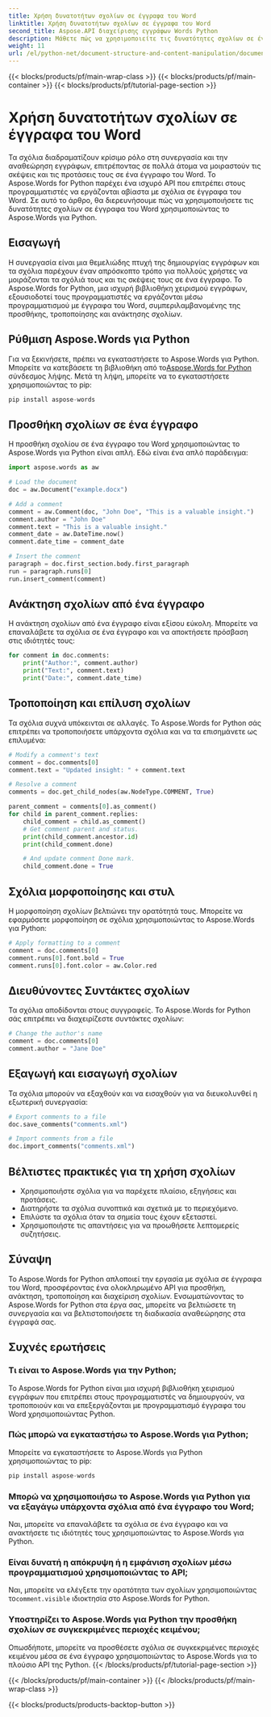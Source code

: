 ```yaml
---
title: Χρήση δυνατοτήτων σχολίων σε έγγραφα του Word
linktitle: Χρήση δυνατοτήτων σχολίων σε έγγραφα του Word
second_title: Aspose.API διαχείρισης εγγράφων Words Python
description: Μάθετε πώς να χρησιμοποιείτε τις δυνατότητες σχολίων σε έγγραφα του Word χρησιμοποιώντας το Aspose.Words για Python. Οδηγός βήμα προς βήμα με τον πηγαίο κώδικα. Βελτιώστε τη συνεργασία και απλοποιήστε τις αξιολογήσεις στα έγγραφα.
weight: 11
url: /el/python-net/document-structure-and-content-manipulation/document-comments/
---
```


{{< blocks/products/pf/main-wrap-class >}}
{{< blocks/products/pf/main-container >}}
{{< blocks/products/pf/tutorial-page-section >}}

# Χρήση δυνατοτήτων σχολίων σε έγγραφα του Word


Τα σχόλια διαδραματίζουν κρίσιμο ρόλο στη συνεργασία και την αναθεώρηση εγγράφων, επιτρέποντας σε πολλά άτομα να μοιραστούν τις σκέψεις και τις προτάσεις τους σε ένα έγγραφο του Word. Το Aspose.Words for Python παρέχει ένα ισχυρό API που επιτρέπει στους προγραμματιστές να εργάζονται αβίαστα με σχόλια σε έγγραφα του Word. Σε αυτό το άρθρο, θα διερευνήσουμε πώς να χρησιμοποιήσετε τις δυνατότητες σχολίων σε έγγραφα του Word χρησιμοποιώντας το Aspose.Words για Python.

## Εισαγωγή

Η συνεργασία είναι μια θεμελιώδης πτυχή της δημιουργίας εγγράφων και τα σχόλια παρέχουν έναν απρόσκοπτο τρόπο για πολλούς χρήστες να μοιράζονται τα σχόλιά τους και τις σκέψεις τους σε ένα έγγραφο. Το Aspose.Words for Python, μια ισχυρή βιβλιοθήκη χειρισμού εγγράφων, εξουσιοδοτεί τους προγραμματιστές να εργάζονται μέσω προγραμματισμού με έγγραφα του Word, συμπεριλαμβανομένης της προσθήκης, τροποποίησης και ανάκτησης σχολίων.

## Ρύθμιση Aspose.Words για Python

 Για να ξεκινήσετε, πρέπει να εγκαταστήσετε το Aspose.Words για Python. Μπορείτε να κατεβάσετε τη βιβλιοθήκη από το[Aspose.Words for Python](https://releases.aspose.com/words/python/) σύνδεσμος λήψης. Μετά τη λήψη, μπορείτε να το εγκαταστήσετε χρησιμοποιώντας το pip:

```python
pip install aspose-words
```

## Προσθήκη σχολίων σε ένα έγγραφο

Η προσθήκη σχολίου σε ένα έγγραφο του Word χρησιμοποιώντας το Aspose.Words για Python είναι απλή. Εδώ είναι ένα απλό παράδειγμα:

```python
import aspose.words as aw

# Load the document
doc = aw.Document("example.docx")

# Add a comment
comment = aw.Comment(doc, "John Doe", "This is a valuable insight.")
comment.author = "John Doe"
comment.text = "This is a valuable insight."
comment_date = aw.DateTime.now()
comment.date_time = comment_date

# Insert the comment
paragraph = doc.first_section.body.first_paragraph
run = paragraph.runs[0]
run.insert_comment(comment)
```

## Ανάκτηση σχολίων από ένα έγγραφο

Η ανάκτηση σχολίων από ένα έγγραφο είναι εξίσου εύκολη. Μπορείτε να επαναλάβετε τα σχόλια σε ένα έγγραφο και να αποκτήσετε πρόσβαση στις ιδιότητές τους:

```python
for comment in doc.comments:
    print("Author:", comment.author)
    print("Text:", comment.text)
    print("Date:", comment.date_time)
```

## Τροποποίηση και επίλυση σχολίων

Τα σχόλια συχνά υπόκεινται σε αλλαγές. Το Aspose.Words for Python σάς επιτρέπει να τροποποιήσετε υπάρχοντα σχόλια και να τα επισημάνετε ως επιλυμένα:

```python
# Modify a comment's text
comment = doc.comments[0]
comment.text = "Updated insight: " + comment.text

# Resolve a comment
comments = doc.get_child_nodes(aw.NodeType.COMMENT, True)

parent_comment = comments[0].as_comment()
for child in parent_comment.replies:
	child_comment = child.as_comment()
	# Get comment parent and status.
	print(child_comment.ancestor.id)
	print(child_comment.done)

	# And update comment Done mark.
	child_comment.done = True
```

## Σχόλια μορφοποίησης και στυλ

Η μορφοποίηση σχολίων βελτιώνει την ορατότητά τους. Μπορείτε να εφαρμόσετε μορφοποίηση σε σχόλια χρησιμοποιώντας το Aspose.Words για Python:

```python
# Apply formatting to a comment
comment = doc.comments[0]
comment.runs[0].font.bold = True
comment.runs[0].font.color = aw.Color.red
```

## Διευθύνοντες Συντάκτες σχολίων

Τα σχόλια αποδίδονται στους συγγραφείς. Το Aspose.Words for Python σάς επιτρέπει να διαχειρίζεστε συντάκτες σχολίων:

```python
# Change the author's name
comment = doc.comments[0]
comment.author = "Jane Doe"
```

## Εξαγωγή και εισαγωγή σχολίων

Τα σχόλια μπορούν να εξαχθούν και να εισαχθούν για να διευκολυνθεί η εξωτερική συνεργασία:

```python
# Export comments to a file
doc.save_comments("comments.xml")

# Import comments from a file
doc.import_comments("comments.xml")
```

## Βέλτιστες πρακτικές για τη χρήση σχολίων

- Χρησιμοποιήστε σχόλια για να παρέχετε πλαίσιο, εξηγήσεις και προτάσεις.
- Διατηρήστε τα σχόλια συνοπτικά και σχετικά με το περιεχόμενο.
- Επιλύστε τα σχόλια όταν τα σημεία τους έχουν εξεταστεί.
- Χρησιμοποιήστε τις απαντήσεις για να προωθήσετε λεπτομερείς συζητήσεις.

## Σύναψη

Το Aspose.Words for Python απλοποιεί την εργασία με σχόλια σε έγγραφα του Word, προσφέροντας ένα ολοκληρωμένο API για προσθήκη, ανάκτηση, τροποποίηση και διαχείριση σχολίων. Ενσωματώνοντας το Aspose.Words for Python στα έργα σας, μπορείτε να βελτιώσετε τη συνεργασία και να βελτιστοποιήσετε τη διαδικασία αναθεώρησης στα έγγραφά σας.

## Συχνές ερωτήσεις

### Τι είναι το Aspose.Words για την Python;

Το Aspose.Words for Python είναι μια ισχυρή βιβλιοθήκη χειρισμού εγγράφων που επιτρέπει στους προγραμματιστές να δημιουργούν, να τροποποιούν και να επεξεργάζονται με προγραμματισμό έγγραφα του Word χρησιμοποιώντας Python.

### Πώς μπορώ να εγκαταστήσω το Aspose.Words για Python;

Μπορείτε να εγκαταστήσετε το Aspose.Words για Python χρησιμοποιώντας το pip:
```python
pip install aspose-words
```

### Μπορώ να χρησιμοποιήσω το Aspose.Words για Python για να εξαγάγω υπάρχοντα σχόλια από ένα έγγραφο του Word;

Ναι, μπορείτε να επαναλάβετε τα σχόλια σε ένα έγγραφο και να ανακτήσετε τις ιδιότητές τους χρησιμοποιώντας το Aspose.Words για Python.

### Είναι δυνατή η απόκρυψη ή η εμφάνιση σχολίων μέσω προγραμματισμού χρησιμοποιώντας το API;

 Ναι, μπορείτε να ελέγξετε την ορατότητα των σχολίων χρησιμοποιώντας το`comment.visible` ιδιοκτησία στο Aspose.Words for Python.

### Υποστηρίζει το Aspose.Words για Python την προσθήκη σχολίων σε συγκεκριμένες περιοχές κειμένου;

Οπωσδήποτε, μπορείτε να προσθέσετε σχόλια σε συγκεκριμένες περιοχές κειμένου μέσα σε ένα έγγραφο χρησιμοποιώντας το Aspose.Words για το πλούσιο API της Python.
{{< /blocks/products/pf/tutorial-page-section >}}

{{< /blocks/products/pf/main-container >}}
{{< /blocks/products/pf/main-wrap-class >}}

{{< blocks/products/products-backtop-button >}}

